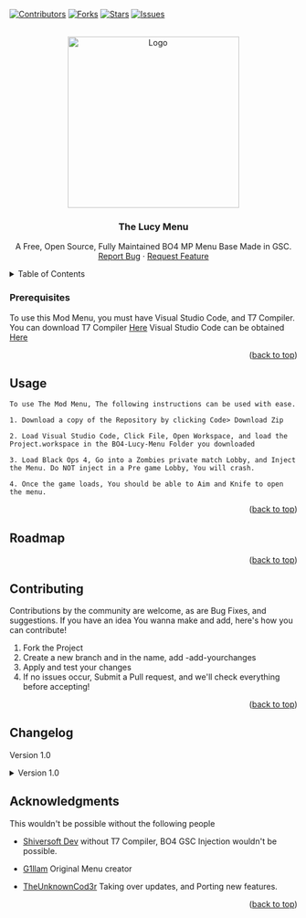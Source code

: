 <div id="top"></div>

[![Contributors][contributors-shield]][contributors-url]
[![Forks][forks-shield]][forks-url]
[![Stars][stars-shield]][stars-url]
[![Issues][issues-shield]][issues-url]



<!-- PROJECT LOGO -->
<br />
<div align="center">
  <a href="https://github.com/TheUnknownCod3r/BO4-Lucy-MP-Base">
    <img src="images/logo.png" alt="Logo" width="300" height="300">
  </a>
  <h3 align="center">The Lucy Menu</h3>

  <p align="center">
	A Free, Open Source, Fully Maintained BO4 MP Menu Base Made in GSC.
    <br />
    <a href="https://github.com/TheUnknownCod3r/BO4-Lucy-MP-Base/issues">Report Bug</a>
    ·
    <a href="https://github.com/TheUnknownCod3r/BO4-Lucy-MP-Base/issues">Request Feature</a>
  </p>
</div>



<!-- TABLE OF CONTENTS -->
<details>
  <summary>Table of Contents</summary>
  <ol>
    <li><a href="#prerequisites">Prerequisites</a></li>
    <li><a href="#usage">Usage</a></li>
    <li><a href="#roadmap">Roadmap</a></li>
    <li><a href="#contributing">Contributing</a></li>
	  <li><a href="#changelog">Changelog</a></li>
    <li><a href="#acknowledgments">Acknowledgments</a></li>
  </ol>
</details>




### Prerequisites

To use this Mod Menu, you must have Visual Studio Code, and T7 Compiler.
You can download T7 Compiler [Here](https://www.github.com/shiversoftdev/t7-compiler/releases/)
Visual Studio Code can be obtained [Here](https://code.visualstudio.com/)

<p align="right">(<a href="#top">back to top</a>)</p>



<!-- USAGE EXAMPLES -->
## Usage
	To use The Mod Menu, The following instructions can be used with ease. 
	
	1. Download a copy of the Repository by clicking Code> Download Zip
	
	2. Load Visual Studio Code, Click File, Open Workspace, and load the Project.workspace in the BO4-Lucy-Menu Folder you downloaded
	
	3. Load Black Ops 4, Go into a Zombies private match Lobby, and Inject the Menu. Do NOT inject in a Pre game Lobby, You will crash.
	
	4. Once the game loads, You should be able to Aim and Knife to open the menu. 

<p align="right">(<a href="#top">back to top</a>)</p>



<!-- ROADMAP -->
## Roadmap



<p align="right">(<a href="#top">back to top</a>)</p>



<!-- CONTRIBUTING -->
## Contributing

Contributions by the community are welcome, as are Bug Fixes, and suggestions. If you have an idea You wanna make and add, here's how you can contribute!

1. Fork the Project
2. Create a new branch and in the name, add -add-yourchanges
3. Apply and test your changes
4. If no issues occur, Submit a Pull request, and we'll check everything before accepting!

<p align="right">(<a href="#top">back to top</a>)</p>

## Changelog

Version 1.0
<details>
	<summary>
		Version 1.0
	</summary>

	- Source Code Publish!
</details>



<!-- ACKNOWLEDGMENTS -->
## Acknowledgments

This wouldn't be possible without the following people

* [Shiversoft Dev](https://www.github.com/shiversoftdev/T7-compiler)
	without T7 Compiler, BO4 GSC Injection wouldn't be possible.

* [G1llam](https://www.github.com/G1llam/)
	Original Menu creator

* [TheUnknownCod3r](https://www.github.com/TheUnknownCod3r/)
	Taking over updates, and Porting new features.
	

<p align="right">(<a href="#top">back to top</a>)</p>



<!-- MARKDOWN LINKS & IMAGES -->
<!-- https://www.markdownguide.org/basic-syntax/#reference-style-links -->
[contributors-shield]: https://img.shields.io/github/contributors/TheUnknownCod3r/BO4-Lucy-MP-Base.svg?style=for-the-badge
[contributors-url]: https://github.com/TheUnknownCod3r/BO4-Lucy-MP-Base/graphs/contributors
[forks-shield]: https://img.shields.io/github/forks/TheUnknownCod3r/BO4-Lucy-MP-Base.svg?style=for-the-badge
[forks-url]: https://github.com/TheUnknownCod3r/BO4-Lucy-MP-Base/network/members
[stars-shield]: https://img.shields.io/github/stars/TheUnknownCod3r/BO4-Lucy-MP-Base.svg?style=for-the-badge
[stars-url]: https://github.com/TheUnknownCod3r/BBO4-Lucy-MP-Base/stargazers
[issues-shield]: https://img.shields.io/github/issues/TheUnknownCod3r/BO4-Lucy-MP-Base.svg?style=for-the-badge
[issues-url]: https://github.com/TheUnknownCod3r/BO4-Lucy-MP-Base/issues
[license-shield]: https://img.shields.io/github/license/TheUnknownCod3r/BO4-Lucy-MP-Base.svg?style=for-the-badge
[license-url]: https://github.com/TheUnknownCod3r/BO4-Lucy-MP-Base/blob/master/LICENSE.txt
